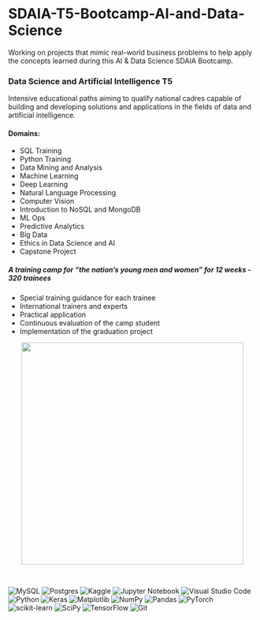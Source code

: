 # SDAIA-T5-Bootcamp-AI-and-Data-Science
Working on projects that mimic real-world business problems to help apply the concepts learned during this AI & Data Science SDAIA Bootcamp.

### Data Science and Artificial Intelligence T5
Intensive educational paths aiming to qualify national cadres capable of building and developing solutions and applications in the fields of data and artificial intelligence.

#### Domains:
* SQL Training
* Python Training
* Data Mining and Analysis
* Machine Learning
* Deep Learning
* Natural Language Processing
* Computer Vision
* Introduction to NoSQL and MongoDB
* ML Ops
* Predictive Analytics
* Big Data
* Ethics in Data Science and AI
* Capstone Project

##### A training camp for “the nation’s young men and women” for 12 weeks - 320 trainees
* Special training guidance for each trainee
* International trainers and experts
* Practical application
* Continuous evaluation of the camp student
* Implementation of the graduation project
<p align="center">
<img style = 'center' src='https://github.com/Manar-k/SDAIA-T5-Bootcamp-AI-and-Data-Science/assets/79855806/31ec1445-3f32-4887-a98d-dc08172cc3b7.jpg' width='450'>
</p>
<br />

![MySQL](https://img.shields.io/badge/mysql-%2300f.svg?style=for-the-badge&logo=mysql&logoColor=white)
![Postgres](https://img.shields.io/badge/postgres-%23316192.svg?style=for-the-badge&logo=postgresql&logoColor=white)
![Kaggle](https://img.shields.io/badge/Kaggle-035a7d?style=for-the-badge&logo=kaggle&logoColor=white)
![Jupyter Notebook](https://img.shields.io/badge/jupyter-%23FA0F00.svg?style=for-the-badge&logo=jupyter&logoColor=white)
![Visual Studio Code](https://img.shields.io/badge/Visual%20Studio%20Code-0078d7.svg?style=for-the-badge&logo=visual-studio-code&logoColor=white)
![Python](https://img.shields.io/badge/python-3670A0?style=for-the-badge&logo=python&logoColor=ffdd54)
![Keras](https://img.shields.io/badge/Keras-%23D00000.svg?style=for-the-badge&logo=Keras&logoColor=white)
![Matplotlib](https://img.shields.io/badge/Matplotlib-%23ffffff.svg?style=for-the-badge&logo=Matplotlib&logoColor=black)
![NumPy](https://img.shields.io/badge/numpy-%23013243.svg?style=for-the-badge&logo=numpy&logoColor=white)
![Pandas](https://img.shields.io/badge/pandas-%23150458.svg?style=for-the-badge&logo=pandas&logoColor=white)
![PyTorch](https://img.shields.io/badge/PyTorch-%23EE4C2C.svg?style=for-the-badge&logo=PyTorch&logoColor=white)
![scikit-learn](https://img.shields.io/badge/scikit--learn-%23F7931E.svg?style=for-the-badge&logo=scikit-learn&logoColor=white)
![SciPy](https://img.shields.io/badge/SciPy-%230C55A5.svg?style=for-the-badge&logo=scipy&logoColor=%white)
![TensorFlow](https://img.shields.io/badge/TensorFlow-%23FF6F00.svg?style=for-the-badge&logo=TensorFlow&logoColor=white)
![Git](https://img.shields.io/badge/git-%23F05033.svg?style=for-the-badge&logo=git&logoColor=white)
